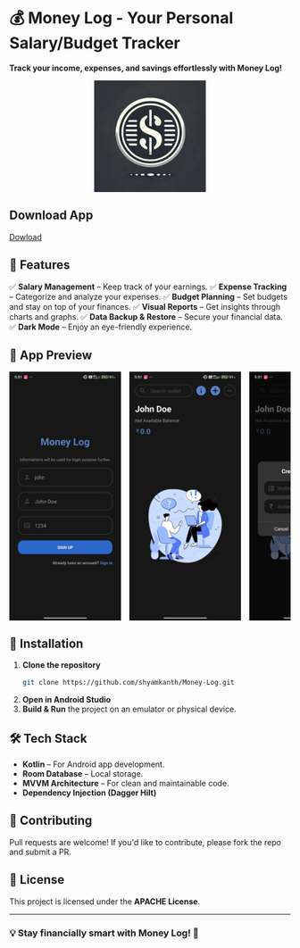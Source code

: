 # 💰 Money Log - Your Personal Salary/Budget Tracker

**Track your income, expenses, and savings effortlessly with Money Log!**

<div style="display: flex; width: 100%; overflow-x: auto; gap: 15px; align-items: center; justify-content: center;">
    <img src="./app/src/main/res/screenshots/money-log.webp" alt="Money Log Banner" width="200">
</div>

## Download App
[Dowload](./app/release/app-release.apk)


## 📌 Features
✅ **Salary Management** – Keep track of your earnings.
✅ **Expense Tracking** – Categorize and analyze your expenses.
✅ **Budget Planning** – Set budgets and stay on top of your finances.
✅ **Visual Reports** – Get insights through charts and graphs.
✅ **Data Backup & Restore** – Secure your financial data.
✅ **Dark Mode** – Enjoy an eye-friendly experience.

## 🎥 App Preview

<div style="display: flex; overflow-x: auto; gap:15px;">
    <img src="./app/src/main/res/screenshots/1.jpg" alt="Money Log Banner" width="200">
    <img src="./app/src/main/res/screenshots/2.jpg" alt="Money Log Banner" width="200">
    <img src="./app/src/main/res/screenshots/3.jpg" alt="Money Log Banner" width="200">
    <img src="./app/src/main/res/screenshots/4.jpg" alt="Money Log Banner" width="200">
    <img src="./app/src/main/res/screenshots/5.jpg" alt="Money Log Banner" width="200">
    <img src="./app/src/main/res/screenshots/6.jpg" alt="Money Log Banner" width="200">
    <img src="./app/src/main/res/screenshots/7.jpg" alt="Money Log Banner" width="200">
    <img src="./app/src/main/res/screenshots/8.jpg" alt="Money Log Banner" width="200">
    <img src="./app/src/main/res/screenshots/9.jpg" alt="Money Log Banner" width="200">
    <img src="./app/src/main/res/screenshots/10.jpg" alt="Money Log Banner" width="200">
    <img src="./app/src/main/res/screenshots/11.jpg" alt="Money Log Banner" width="200">
    <img src="./app/src/main/res/screenshots/12.jpg" alt="Money Log Banner" width="200">
    <img src="./app/src/main/res/screenshots/13.jpg" alt="Money Log Banner" width="200">
    <img src="./app/src/main/res/screenshots/14.jpg" alt="Money Log Banner" width="200">
    <img src="./app/src/main/res/screenshots/15.jpg" alt="Money Log Banner" width="200">
</div>


## 📲 Installation
1. **Clone the repository**
   ```sh
   git clone https://github.com/shyamkanth/Money-Log.git
   ```
2. **Open in Android Studio**
3. **Build & Run** the project on an emulator or physical device.

## 🛠️ Tech Stack
- **Kotlin** – For Android app development.
- **Room Database** – Local storage.
- **MVVM Architecture** – For clean and maintainable code.
- **Dependency Injection (Dagger Hilt)**

## 🤝 Contributing
Pull requests are welcome! If you'd like to contribute, please fork the repo and submit a PR.

## 📜 License
This project is licensed under the **APACHE License**.

---
### 💡 Stay financially smart with **Money Log**! 🚀
